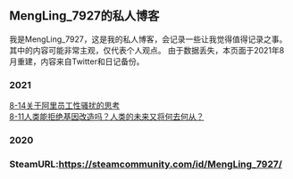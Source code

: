 ## MengLing_7927的私人博客

我是MengLing_7927，这是我的私人博客，会记录一些让我觉得值得记录之事。其中的内容可能非常主观，仅代表个人观点。
由于数据丢失，本页面于2021年8月重建，内容来自Twitter和日记备份。

### 2021

<a href="/2021/8-14.html">8-14关于阿里员工性骚扰的思考</a> <br />
<a href="/2021/8-11人类能拒绝基因改造吗？人类的未来又将何去何从？.html">8-11人类能拒绝基因改造吗？人类的未来又将何去何从？</a> <br />
### 2020

### SteamURL:https://steamcommunity.com/id/MengLing_7927/
